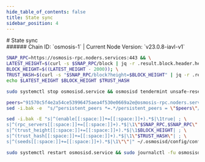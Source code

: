 ```yaml
---
hide_table_of_contents: false
title: State sync
sidebar_position: 4
---
```


<div class="h1-with-icon icon-osmosis">
# State sync
</div>
###### Chain ID: `osmosis-1` | Current Node Version: `v23.0.8-iavl-v1`

```bash
SNAP_RPC=https://osmosis-rpc.noders.services:443 && \
LATEST_HEIGHT=$(curl -s $SNAP_RPC/block | jq -r .result.block.header.height); \
BLOCK_HEIGHT=$((LATEST_HEIGHT - 2000)); \
TRUST_HASH=$(curl -s "$SNAP_RPC/block?height=$BLOCK_HEIGHT" | jq -r .result.block_id.hash) && \
echo $LATEST_HEIGHT $BLOCK_HEIGHT $TRUST_HASH
```
```bash
sudo systemctl stop osmosisd.service && osmosisd tendermint unsafe-reset-all --home ~/.osmosisd --keep-addr-book
```
```bash
peers="91570c5f4e2a54ce53996475aea4f530e0669a2e@osmosis-rpc.noders.services:10656"
sed -i.bak -e  "s/^persistent_peers *=.*/persistent_peers = \"$peers\"/" ~/.osmosisd/config/config.toml
```
```bash
sed -i.bak -E "s|^(enable[[:space:]]+=[[:space:]]+).*$|\1true| ; \
s|^(rpc_servers[[:space:]]+=[[:space:]]+).*$|\1\"$SNAP_RPC,$SNAP_RPC\"| ; \
s|^(trust_height[[:space:]]+=[[:space:]]+).*$|\1$BLOCK_HEIGHT| ; \
s|^(trust_hash[[:space:]]+=[[:space:]]+).*$|\1\"$TRUST_HASH\"| ; \
s|^(seeds[[:space:]]+=[[:space:]]+).*$|\1\"\"|" ~/.osmosisd/config/config.toml
```
```bash
sudo systemctl restart osmosisd.service && sudo journalctl -fu osmosisd.service --no-hostname -o cat
```